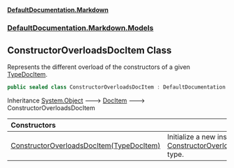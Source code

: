 #### [DefaultDocumentation\.Markdown](../../../../index.md 'index')
### [DefaultDocumentation\.Markdown\.Models](../../../../index.md#DefaultDocumentation.Markdown.Models 'DefaultDocumentation\.Markdown\.Models')

## ConstructorOverloadsDocItem Class

Represents the different overload of the constructors of a given [TypeDocItem](https://github.com/Doraku/DefaultDocumentation/blob/master/documentation/api/DefaultDocumentation/Models/Types/TypeDocItem/index.md 'DefaultDocumentation\.Models\.Types\.TypeDocItem')\.

```csharp
public sealed class ConstructorOverloadsDocItem : DefaultDocumentation.Models.DocItem
```

Inheritance [System\.Object](https://learn.microsoft.com/en-us/dotnet/api/system.object 'System\.Object') &#129106; [DocItem](https://github.com/Doraku/DefaultDocumentation/blob/master/documentation/api/DefaultDocumentation/Models/DocItem/index.md 'DefaultDocumentation\.Models\.DocItem') &#129106; ConstructorOverloadsDocItem

| Constructors | |
| :--- | :--- |
| [ConstructorOverloadsDocItem\(TypeDocItem\)](ConstructorOverloadsDocItem(TypeDocItem).md 'DefaultDocumentation\.Markdown\.Models\.ConstructorOverloadsDocItem\.ConstructorOverloadsDocItem\(DefaultDocumentation\.Models\.Types\.TypeDocItem\)') | Initialize a new instance of the [ConstructorOverloadsDocItem](index.md 'DefaultDocumentation\.Markdown\.Models\.ConstructorOverloadsDocItem') type\. |
